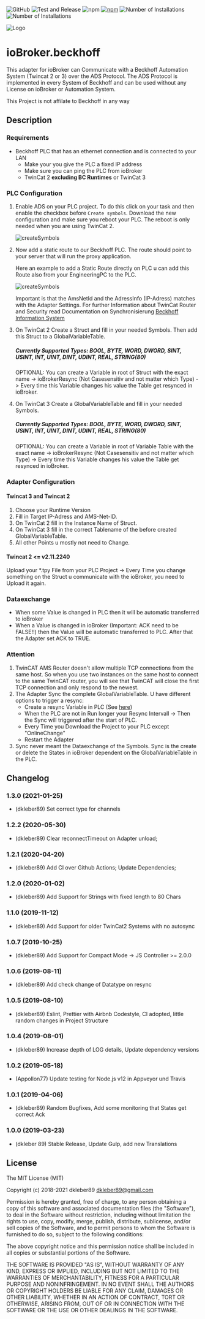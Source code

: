 ![GitHub](https://img.shields.io/github/license/dkleber89/ioBroker.beckhoff) ![Test and Release](https://github.com/dkleber89/ioBroker.beckhoff/workflows/Test%20and%20Release/badge.svg) ![npm](https://img.shields.io/npm/dm/iobroker.beckhoff) [![npm](https://img.shields.io/npm/v/iobroker.beckhoff.svg)](https://www.npmjs.com/package/iobroker.beckhoff) ![Number of Installations](http://iobroker.live/badges/beckhoff-stable.svg)  ![Number of Installations](http://iobroker.live/badges/beckhoff-installed.svg)

![Logo](docs/en/img/beckhoff.png)

# ioBroker.beckhoff
This adapter for ioBroker can Communicate with a Beckhoff Automation System (Twincat 2 or 3) over the ADS Protocol.
The ADS Protocol is implemented in every System of Beckhoff and can be used without any License on ioBroker or Automation System.

This Project is not affilate to Beckhoff in any way

## Description
### Requirements
-   Beckhoff PLC that has an ethernet connection and is connected to your LAN
    -   Make your you give the PLC a fixed IP address
    -   Make sure you can ping the PLC from ioBroker
    -   TwinCat 2 **excluding BC Runtimes** or TwinCat 3

### PLC Configuration
1. Enable ADS on your PLC project. To do this click on your task and then enable the checkbox before `Create symbols`. Download the new configuration and make sure you reboot your PLC. The reboot is only needed when you are using TwinCat 2.

    ![createSymbols](docs/en/img/createSymbols.png)

2. Now add a static route to our Beckhoff PLC. The route should point to your server that will run the proxy application.

    Here an example to add a Static Route directly on PLC u can add this Route also from your EngineeringPC to the PLC.

    ![createSymbols](docs/en/img/addRoute.png)

    Important is that the AmsNetId and the AdressInfo (IP-Adress) matches with the Adapter Settings. For further Information about TwinCat Router and Security read Documentation on Synchronisierung [Beckhoff Information System](https://infosys.beckhoff.com/ 'Beckhoff Information System')

3. On TwinCat 2 Create a Struct and fill in your needed Symbols. Then add this Struct to a GlobalVariableTable.

    ##### Currently Supported Types: BOOL, BYTE, WORD, DWORD, SINT, USINT, INT, UINT, DINT, UDINT, REAL, STRING(80)

    OPTIONAL: You can create a Variable in root of Struct with the exact name -> ioBrokerResync (Not Casesensitiv and not matter which Type) -> Every time this Variable changes his value the Table get resynced in ioBroker.

4. On TwinCat 3 Create a GlobalVariableTable and fill in your needed Symbols.

    ##### Currently Supported Types: BOOL, BYTE, WORD, DWORD, SINT, USINT, INT, UINT, DINT, UDINT, REAL, STRING(80)

    OPTIONAL: You can create a Variable in root of Variable Table with the exact name -> ioBrokerResync (Not Casesensitiv and not matter which Type) -> Every time this Variable changes his value the Table get resynced in ioBroker.

### Adapter Configuration
#### Twincat 3 and Twincat 2
1. Choose your Runtime Version
2. Fill in Target IP-Adress and AMS-Net-ID.
3. On TwinCat 2 fill in the Instance Name of Struct.
4. On TwinCat 3 fill in the correct Tablename of the before created GlobalVariableTable.
5. All other Points u mostly not need to Change.

#### Twincat 2 <= v2.11.2240
Upload your *.tpy File from your PLC Project -> Every Time you change something on the Struct u communicate with the ioBroker, you need to Upload it again.

### Dataexchange
-   When some Value is changed in PLC then it will be automatic transferred to ioBroker
-   When a Value is changed in ioBroker (Important: ACK need to be FALSE!!) then the Value will be automatic transferred to PLC. After that the Adapter set ACK to TRUE.

### Attention
1. TwinCAT AMS Router doesn't allow multiple TCP connections from the same host. So when you use two instances on the same host to connect to the same TwinCAT router, you will see that TwinCAT will close the first TCP connection and only respond to the newest.
2. The Adapter Sync the complete GlobalVariableTable. U have different options to trigger a resync:
    - Create a resync Variable in PLC (See [here](#PLC-Configuration))
    - When the PLC are not in Run longer your Resync Intervall -> Then the Sync will triggered after the start of PLC.
    - Every Time you Download the Project to your PLC except "OnlineChange"
    - Restart the Adapter
3. Sync never meant the Dataexchange of the Symbols. Sync is the create or delete the States in ioBroker dependent on the GlobalVariableTable in the PLC.

## Changelog
### 1.3.0 (2021-01-25)

-   (dkleber89) Set correct type for channels

### 1.2.2 (2020-05-30)

-   (dkleber89) Clear reconnectTimeout on Adapter unload;

### 1.2.1 (2020-04-20)

- (dkleber89) Add CI over Github Actions; Update Dependencies;

### 1.2.0 (2020-01-02)

- (dkleber89) Add Support for Strings with fixed length to 80 Chars

### 1.1.0 (2019-11-12)

- (dkleber89) Add Support for older TwinCat2 Systems with no autosync

### 1.0.7 (2019-10-25)

- (dkleber89) Add Support for Compact Mode -> JS Controller >= 2.0.0

### 1.0.6 (2019-08-11)

-   (dkleber89) Add check change of Datatype on resync

### 1.0.5 (2019-08-10)

-   (dkleber89) Eslint, Prettier with Airbnb Codestyle, CI adopted, little random changes in Project Structure

### 1.0.4 (2019-08-01)

-   (dkleber89) Increase depth of LOG details, Update dependency versions

### 1.0.2 (2019-05-18)

-   (Appollon77) Update testing for Node.js v12 in Appveyor und Travis

### 1.0.1 (2019-04-06)

-   (dkleber89) Random Bugfixes, Add some monitoring that States get correct Ack

### 1.0.0 (2019-03-23)

-   (dkleber 89) Stable Release, Update Gulp, add new Translations

## License

The MIT License (MIT)

Copyright (c) 2018-2021 dkleber89 <dkleber89@gmail.com>

Permission is hereby granted, free of charge, to any person obtaining a copy
of this software and associated documentation files (the "Software"), to deal
in the Software without restriction, including without limitation the rights
to use, copy, modify, merge, publish, distribute, sublicense, and/or sell
copies of the Software, and to permit persons to whom the Software is
furnished to do so, subject to the following conditions:

The above copyright notice and this permission notice shall be included in
all copies or substantial portions of the Software.

THE SOFTWARE IS PROVIDED "AS IS", WITHOUT WARRANTY OF ANY KIND, EXPRESS OR
IMPLIED, INCLUDING BUT NOT LIMITED TO THE WARRANTIES OF MERCHANTABILITY,
FITNESS FOR A PARTICULAR PURPOSE AND NONINFRINGEMENT. IN NO EVENT SHALL THE
AUTHORS OR COPYRIGHT HOLDERS BE LIABLE FOR ANY CLAIM, DAMAGES OR OTHER
LIABILITY, WHETHER IN AN ACTION OF CONTRACT, TORT OR OTHERWISE, ARISING FROM,
OUT OF OR IN CONNECTION WITH THE SOFTWARE OR THE USE OR OTHER DEALINGS IN
THE SOFTWARE.
